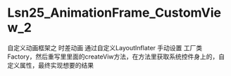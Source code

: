# Lsn25_AnimationFrame_CustomView_2
自定义动画框架之 时差动画
通过自定义LayoutInflater 手动设置 工厂类Factory，然后重写里里面的createViw方法，在方法里获取系统控件身上的，自定义属性，最终实现想要的结果
